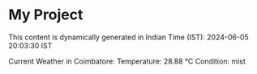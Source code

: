 # My Project

This content is dynamically generated in Indian Time (IST): 2024-06-05 20:03:30 IST


Current Weather in Coimbatore:
Temperature: 28.88 °C
Condition: mist
